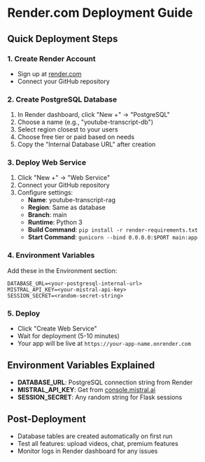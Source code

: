 # Render.com Deployment Guide

## Quick Deployment Steps

### 1. Create Render Account
- Sign up at [render.com](https://render.com)
- Connect your GitHub repository

### 2. Create PostgreSQL Database
1. In Render dashboard, click "New +" → "PostgreSQL"
2. Choose a name (e.g., "youtube-transcript-db")
3. Select region closest to your users
4. Choose free tier or paid based on needs
5. Copy the "Internal Database URL" after creation

### 3. Deploy Web Service
1. Click "New +" → "Web Service"
2. Connect your GitHub repository
3. Configure settings:
   - **Name**: youtube-transcript-rag
   - **Region**: Same as database
   - **Branch**: main
   - **Runtime**: Python 3
   - **Build Command**: `pip install -r render-requirements.txt`
   - **Start Command**: `gunicorn --bind 0.0.0.0:$PORT main:app`

### 4. Environment Variables
Add these in the Environment section:
```
DATABASE_URL=<your-postgresql-internal-url>
MISTRAL_API_KEY=<your-mistral-api-key>
SESSION_SECRET=<random-secret-string>
```

### 5. Deploy
- Click "Create Web Service"
- Wait for deployment (5-10 minutes)
- Your app will be live at `https://your-app-name.onrender.com`

## Environment Variables Explained

- **DATABASE_URL**: PostgreSQL connection string from Render
- **MISTRAL_API_KEY**: Get from [console.mistral.ai](https://console.mistral.ai)
- **SESSION_SECRET**: Any random string for Flask sessions

## Post-Deployment
- Database tables are created automatically on first run
- Test all features: upload videos, chat, premium features
- Monitor logs in Render dashboard for any issues